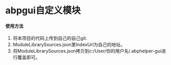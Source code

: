 # abpgui自定义模块

#### 使用方法
1. 将本项目的代码上传到自己的自己git.
2. ModuleLibrarySources.json里IndexUrl为自己的地址。
3. 将ModuleLibrarySources.json拷贝到c:/User/你的用户名/.abphelper-gui进行覆盖即可。
